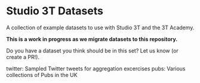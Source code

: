 # Studio 3T Datasets

A collection of example datasets to use with Studio 3T and the 3T Academy. 

**This is a work in progress as we migrate datasets to this repository.**

Do you have a dataset you think should be in this set? Let us know (or create a PR!).

twitter: Sampled Twitter tweets for aggregation excercises
pubs: Various collections of Pubs in the UK




